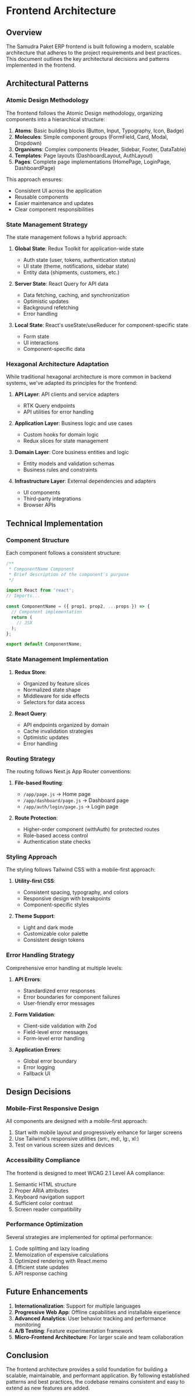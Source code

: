 # Frontend Architecture

## Overview

The Samudra Paket ERP frontend is built following a modern, scalable architecture that adheres to the project requirements and best practices. This document outlines the key architectural decisions and patterns implemented in the frontend.

## Architectural Patterns

### Atomic Design Methodology

The frontend follows the Atomic Design methodology, organizing components into a hierarchical structure:

1. **Atoms**: Basic building blocks (Button, Input, Typography, Icon, Badge)
2. **Molecules**: Simple component groups (FormField, Card, Modal, Dropdown)
3. **Organisms**: Complex components (Header, Sidebar, Footer, DataTable)
4. **Templates**: Page layouts (DashboardLayout, AuthLayout)
5. **Pages**: Complete page implementations (HomePage, LoginPage, DashboardPage)

This approach ensures:
- Consistent UI across the application
- Reusable components
- Easier maintenance and updates
- Clear component responsibilities

### State Management Strategy

The state management follows a hybrid approach:

1. **Global State**: Redux Toolkit for application-wide state
   - Auth state (user, tokens, authentication status)
   - UI state (theme, notifications, sidebar state)
   - Entity data (shipments, customers, etc.)

2. **Server State**: React Query for API data
   - Data fetching, caching, and synchronization
   - Optimistic updates
   - Background refetching
   - Error handling

3. **Local State**: React's useState/useReducer for component-specific state
   - Form state
   - UI interactions
   - Component-specific data

### Hexagonal Architecture Adaptation

While traditional hexagonal architecture is more common in backend systems, we've adapted its principles for the frontend:

1. **API Layer**: API clients and service adapters
   - RTK Query endpoints
   - API utilities for error handling

2. **Application Layer**: Business logic and use cases
   - Custom hooks for domain logic
   - Redux slices for state management

3. **Domain Layer**: Core business entities and logic
   - Entity models and validation schemas
   - Business rules and constraints

4. **Infrastructure Layer**: External dependencies and adapters
   - UI components
   - Third-party integrations
   - Browser APIs

## Technical Implementation

### Component Structure

Each component follows a consistent structure:

```jsx
/**
 * ComponentName Component
 * Brief description of the component's purpose
 */

import React from 'react';
// Imports...

const ComponentName = ({ prop1, prop2, ...props }) => {
  // Component implementation
  return (
    // JSX
  );
};

export default ComponentName;
```

### State Management Implementation

1. **Redux Store**:
   - Organized by feature slices
   - Normalized state shape
   - Middleware for side effects
   - Selectors for data access

2. **React Query**:
   - API endpoints organized by domain
   - Cache invalidation strategies
   - Optimistic updates
   - Error handling

### Routing Strategy

The routing follows Next.js App Router conventions:

1. **File-based Routing**:
   - `/app/page.js` → Home page
   - `/app/dashboard/page.js` → Dashboard page
   - `/app/auth/login/page.js` → Login page

2. **Route Protection**:
   - Higher-order component (withAuth) for protected routes
   - Role-based access control
   - Authentication state checks

### Styling Approach

The styling follows Tailwind CSS with a mobile-first approach:

1. **Utility-first CSS**:
   - Consistent spacing, typography, and colors
   - Responsive design with breakpoints
   - Component-specific styles

2. **Theme Support**:
   - Light and dark mode
   - Customizable color palette
   - Consistent design tokens

### Error Handling Strategy

Comprehensive error handling at multiple levels:

1. **API Errors**:
   - Standardized error responses
   - Error boundaries for component failures
   - User-friendly error messages

2. **Form Validation**:
   - Client-side validation with Zod
   - Field-level error messages
   - Form-level error handling

3. **Application Errors**:
   - Global error boundary
   - Error logging
   - Fallback UI

## Design Decisions

### Mobile-First Responsive Design

All components are designed with a mobile-first approach:

1. Start with mobile layout and progressively enhance for larger screens
2. Use Tailwind's responsive utilities (sm:, md:, lg:, xl:)
3. Test on various screen sizes and devices

### Accessibility Compliance

The frontend is designed to meet WCAG 2.1 Level AA compliance:

1. Semantic HTML structure
2. Proper ARIA attributes
3. Keyboard navigation support
4. Sufficient color contrast
5. Screen reader compatibility

### Performance Optimization

Several strategies are implemented for optimal performance:

1. Code splitting and lazy loading
2. Memoization of expensive calculations
3. Optimized rendering with React.memo
4. Efficient state updates
5. API response caching

## Future Enhancements

1. **Internationalization**: Support for multiple languages
2. **Progressive Web App**: Offline capabilities and installable experience
3. **Advanced Analytics**: User behavior tracking and performance monitoring
4. **A/B Testing**: Feature experimentation framework
5. **Micro-Frontend Architecture**: For larger scale and team collaboration

## Conclusion

The frontend architecture provides a solid foundation for building a scalable, maintainable, and performant application. By following established patterns and best practices, the codebase remains consistent and easy to extend as new features are added.
